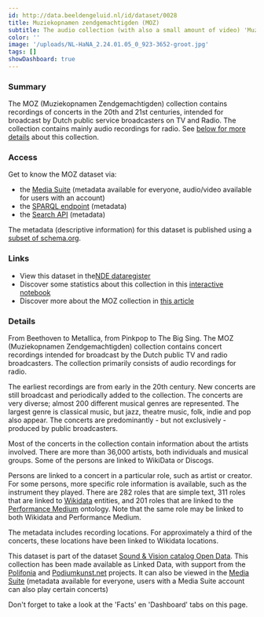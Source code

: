 ```yaml
---
id: http://data.beeldengeluid.nl/id/dataset/0028
title: Muziekopnamen zendgemachtigden (MOZ)
subtitle: The audio collection (with also a small amount of video) 'Muziekopnamen zendgemachtigden (MOZ)' contains original concert and studio recordings intended for broadcast, whether or not they were actually broadcast. The collection consists of raw material.
color: ''
image: '/uploads/NL-HaNA_2.24.01.05_0_923-3652-groot.jpg'
tags: []
showDashboard: true
---
```


### Summary

The MOZ (Muziekopnamen Zendgemachtigden) collection contains recordings of concerts in the 20th and 21st centuries,
intended for broadcast by Dutch public service broadcasters on TV and Radio. The collection contains mainly audio recordings for radio.
See [below for more details](#details) about this collection.

### Access

Get to know the MOZ dataset via:


- the [Media Suite](https://mediasuite.clariah.nl/tool/single-search?queryId=6688eee0-db29-4f6e-9eae-fdc28d38cc64) (metadata available for everyone, audio/video available for users with an account)
- the [SPARQL endpoint](https://cat.apis.beeldengeluid.nl/#transientDatasources=https%3A%2F%2Fcat.apis.beeldengeluid.nl%2Fsparql&query=PREFIX%20sdo%3A%20%3Chttps%3A%2F%2Fschema.org%2F%3E%0A%0A%23%20Show%20the%20ID%20and%20title%20of%20all%20concerts%20that%20are%20part%20of%20the%20Dutch%20Broadcast%20Concert%20%0A%23%20(MOZ)%20collection%2C%20in%20alphabetical%20order%0A%0ASELECT%20DISTINCT%20%3FprogramUri%20%3FprogramName%0AWHERE%0A%7B%0A%20%23%20Filter%20for%20programmes%20belonging%20to%20the%20series%20%22Muziekopnamen%20Zendgemachtigden%20(MOZ)%22%2C%20using%20its%20ID%0A%20%3FprogramUri%20sdo%3ApartOfSeason%2Fsdo%3ApartOfSeries%20%3Chttp%3A%2F%2Fdata.beeldengeluid.nl%2Fid%2Fseries%2F2101608030025711131%3E%20%3B%0A%20%20%20%20%20%20%20%20%20%20%20%20%20sdo%3Aname%20%3FprogramName%20.%20%0A%7D%20ORDER%20BY%20%3FprogramName) (metadata)</li>
- the [Search API](/apis/nisv-media-catalog#search)</a> (metadata)</li>

The metadata (descriptive information) for this dataset is published using a [subset of schema.org](https://beeldengeluid.github.io/beng-lod-ontospy/).

### Links

- View this dataset in the[NDE dataregister](https://datasetregister.netwerkdigitaalerfgoed.nl/show.php?lang=nl&uri=http%3A%2F%2Fdata.beeldengeluid.nl%2Fid%2Fdataset%2F0028)</li>
- Discover some statistics about this collection in this [interactive notebook](https://colab.research.google.com/github/mwigham/linked_data_notebooks/blob/main/MOZ%20Linked%20Data%20visualisations.ipynb)
- Discover more about the MOZ collection in [this article](/showcases//moz-dataset-blog)

### Details

From Beethoven to Metallica, from Pinkpop to The Big Sing. The MOZ (Muziekopnamen Zendgemachtigden) collection contains concert
recordings intended for broadcast by the Dutch public TV and radio broadcasters. The collection primarily consists of audio recordings for radio.

The earliest recordings are from early in the 20th century. New concerts are still broadcast and periodically added to the collection.
The concerts are very diverse; almost 200 different musical genres are represented.
The largest genre is classical music, but jazz, theatre music, folk, indie and pop also appear.
The concerts are predominantly - but not exclusively - produced by public broadcasters.

Most of the concerts in the collection contain information about the artists involved. There are more than 36,000 artists, both individuals and musical groups.
Some of the persons are linked to WikiData or Discogs.

Persons are linked to a concert in a particular role, such as artist or creator. For some persons, more specific role information is available, such as the instrument
they played. There are 282 roles that are simple text, 311 roles that are linked to [Wikidata](https://www.wikidata.org/) entities, and 201 roles that are linked to the [Performance Medium](https://rdacommissie.home.blog/uitvoeringsmedium/) ontology.
Note that the same role may be linked to both Wikidata and Performance Medium.

The metadata includes recording locations. For approximately a third of the concerts, these locations have been linked to Wikidata locations.

This dataset is part of the dataset [Sound & Vision catalog Open Data](/nl/datasets/nisv-media-catalog).
This collection has been made available as Linked Data, with support from the [Polifonia](https://polifonia-project.eu/) and [Podiumkunst.net](https://www.podiumkunst.net/) projects. It can also be viewed in the [Media Suite](https://mediasuite.clariah.nl/tool/single-search?queryId=6688eee0-db29-4f6e-9eae-fdc28d38cc64) (metadata available for everyone, users with a Media Suite account can also play certain concerts)

Don't forget to take a look at the 'Facts' en 'Dashboard' tabs on this page.
